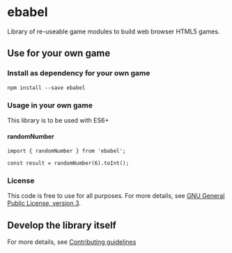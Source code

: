 # ebabel
Library of re-useable game modules to build web browser HTML5 games.

## Use for your own game

### Install as dependency for your own game
```
npm install --save ebabel
```

### Usage in your own game
This library is to be used with ES6+

#### randomNumber
```
import { randomNumber } from 'ebabel';

const result = randomNumber(6).toInt();
```

### License
This code is free to use for all purposes. For more details, see [GNU General Public License, version 3](LICENSE).

## Develop the library itself
For more details, see [Contributing guidelines](CONTRIBUTING.md)
